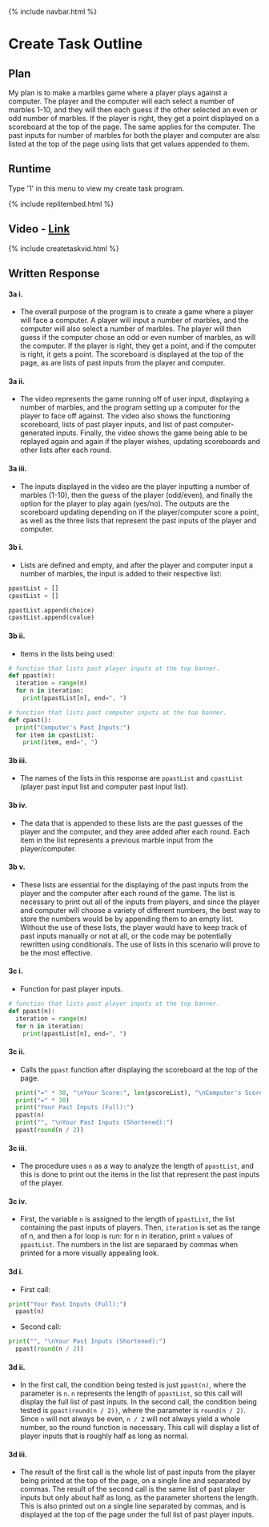 {% include navbar.html %}

# Create Task Outline

## Plan

My plan is to make a marbles game where a player plays against a computer. The player and the computer will each select a number of marbles 1-10, and they will then each guess if the other selected an even or odd number of marbles. If the player is right, they get a point displayed on a scoreboard at the top of the page. The same applies for the computer. The past inputs for number of marbles for both the player and computer are also listed at the top of the page using lists that get values appended to them. 

## Runtime

Type '1' in this menu to view my create task program.

{% include replitembed.html %}

## Video - [Link](https://www.youtube.com/watch?v=6kwxaIS7nes)

{% include createtaskvid.html %}

## Written Response

#### 3a i.

- The overall purpose of the program is to create a game where a player will face a computer. A player will input a number of marbles, and the computer will also select a number of marbles. The player will then guess if the computer chose an odd or even number of marbles, as will the computer. If the player is right, they get a point, and if the computer is right, it gets a point. The scoreboard is displayed at the top of the page, as are lists of past inputs from the player and computer. 

#### 3a ii.

- The video represents the game running off of user input, displaying a number of marbles, and the program setting up a computer for the player to face off against. The video also shows the functioning scoreboard, lists of past player inputs, and list of past computer-generated inputs. Finally, the video shows the game being able to be replayed again and again if the player wishes, updating scoreboards and other lists after each round.

#### 3a iii. 

- The inputs displayed in the video are the player inputting a number of marbles (1-10), then the guess of the player (odd/even), and finally the option for the player to play again (yes/no). The outputs are the scoreboard updating depending on if the player/computer score a point, as well as the three lists that represent the past inputs of the player and computer. 

#### 3b i.

- Lists are defined and empty, and after the player and computer input a number of marbles, the input is added to their respective list:

``` python
ppastList = []
cpastList = []

ppastList.append(choice)
cpastList.append(cvalue)
```

#### 3b ii.
 
- Items in the lists being used:

``` python
# function that lists past player inputs at the top banner.
def ppast(n):
  iteration = range(n)
  for n in iteration:
    print(ppastList[n], end=", ")

# function that lists past computer inputs at the top banner.
def cpast():
  print("Computer's Past Inputs:")
  for item in cpastList:
    print(item, end=", ")
```
 
#### 3b iii.

- The names of the lists in this response are ```ppastList``` and ```cpastList``` (player past input list and computer past input list).

#### 3b iv.

- The data that is appended to these lists are the past guesses of the player and the computer, and they aree added after each round. Each item in the list represents a previous marble input from the player/computer. 

#### 3b v.

- These lists are essential for the displaying of the past inputs from the player and the computer after each round of the game. The list is necessary to print out all of the inputs from players, and since the player and computer will choose a variety of different numbers, the best way to store the numbers would be by appending them to an empty list. Without the use of these lists, the player would have to keep track of past inputs manually or not at all, or the code may be potentially rewritten using conditionals. The use of lists in this scenario will prove to be the most effective.

#### 3c i.

- Function for past player inputs.

``` python
# function that lists past player inputs at the top banner.
def ppast(n):
  iteration = range(n)
  for n in iteration:
    print(ppastList[n], end=", ")
```

#### 3c ii.

-  Calls the ```ppast``` function after displaying the scoreboard at the top of the page.

``` python
  print("=" * 30, "\nYour Score:", len(pscoreList), "\nComputer's Score:", len(cscoreList))
  print("=" * 30)
  print("Your Past Inputs (Full):")
  ppast(n)
  print("", "\nYour Past Inputs (Shortened):")
  ppast(round(n / 2))
```

#### 3c iii.

- The procedure uses ```n``` as a way to analyze the length of ```ppastList```, and this is done to print out the items in the list that represent the past inputs of the player.

#### 3c iv.

- First, the variable ```n``` is assigned to the length of ```ppastList```, the list containing the past inputs of players. Then, ```iteration``` is set as the range of n, and then a for loop is run: for n in iteration, print ```n``` values of ```ppastList```. The numbers in the list are separaed by commas when printed for a more visually appealing look.

#### 3d i.

- First call:

``` python
print("Your Past Inputs (Full):")
  ppast(n)
```

- Second call:

``` python
print("", "\nYour Past Inputs (Shortened):")
  ppast(round(n / 2))
```

#### 3d ii.

- In the first call, the condition being tested is just ```ppast(n)```, where the parameter is ```n```. ```n``` represents the length of ```ppastList```, so this call will display the full list of past inputs. In the second call, the condition being tested is ```ppast(round(n / 2))```, where the parameter is ```round(n / 2)```. Since ```n``` will not always be even, ```n / 2``` will not always yield a whole number, so the round function is necessary. This call will display a list of player inputs that is roughly half as long as normal.

#### 3d iii.

- The result of the first call is the whole list of past inputs from the player being printed at the top of the page, on a single line and separated by commas. The result of the second call is the same list of past player inputs but only about half as long, as the parameter shortens the length. This is also printed out on a single line separated by commas, and is displayed at the top of the page under the full list of past player inputs.


